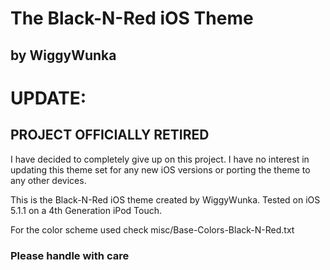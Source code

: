 # The Black-N-Red iOS Theme
## by WiggyWunka

# UPDATE:
## PROJECT OFFICIALLY RETIRED
I have decided to completely give up on this project. I have no interest in updating this theme set for any new iOS versions or porting the theme to any other devices.


This is the Black-N-Red iOS theme created by WiggyWunka. Tested on iOS 5.1.1 on a 4th Generation iPod Touch.

For the color scheme used check misc/Base-Colors-Black-N-Red.txt

### Please handle with care
